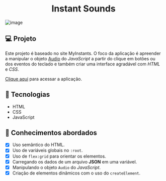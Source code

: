 <h1 align="center">
  Instant Sounds
</h1>

![image](https://user-images.githubusercontent.com/102248990/194259332-783c6d3d-5ccb-46c5-a39a-0b1d81b0cf9e.png)


## 💻 Projeto
Este projeto é baseado no site MyInstants. O foco da aplicação é apreender a manipular o objeto [Audio](https://developer.mozilla.org/en-US/docs/Web/API/HTMLAudioElement/Audio) do _JavaScript_ a partir do clique em botões ou dos eventos do teclado e também criar uma interface agradável com _HTML_ e _CSS_.

[Clique aqui](https://instant-sounds-nigraum.vercel.app/) para acessar a aplicação.

## 🚀 Tecnologias

- HTML
- CSS
- JavaScript

## 📔 Conhecimentos abordados

- [x]  Uso semântico do HTML.
- [x]  Uso de variáveis globais no `:root`.
- [x]  Uso de `flex:grid` para orientar os elementos.
- [x]  Carregando os dados de um arquivo **JSON** em uma variável.
- [x]  Manipulando o objeto `Audio` do _JavaScript_.
- [x]  Criação de elementos dinâmicos com o uso do `createElement`.
